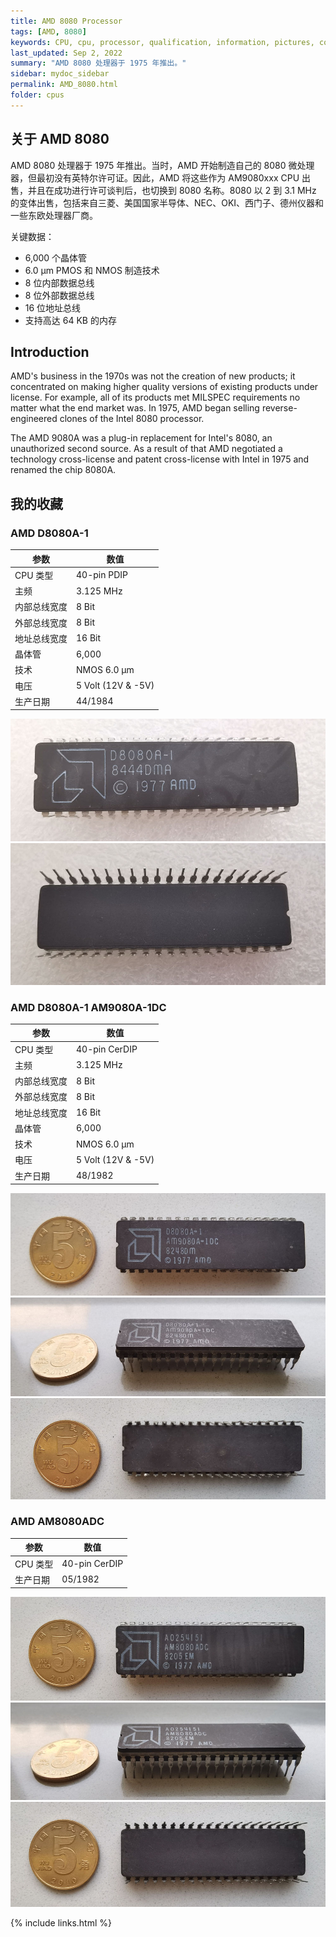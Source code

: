 ```yaml
---
title: AMD 8080 Processor
tags: [AMD, 8080]
keywords: CPU, cpu, processor, qualification, information, pictures, core, frequency, chip packaging, packaging, cpu info, x86, collection, amd, cyrix, harris, ibm, idt, iit, intel, motorola, nec, sgs, sgs-thomson, siemens, ST, signetics, mhs, ti, texas instruments, ulsi, umc, weitek, zilog, 808x, 8085, 8088, 8086, 80188, 80186, 80286, 286, 80386, 386, i386, Am386, 386sx, 386dx, 486, i486, 586, 486sx, 486dx, overdrive, 487, pentium, 586, 5x86, 386dlc, 386slc, 486dx2, mmx, ppro, pentium-pro, pro, athlon, duron, z80, dirk oppelt, dirk, oppelt, engineering, sample, samples
last_updated: Sep 2, 2022
summary: "AMD 8080 处理器于 1975 年推出。"
sidebar: mydoc_sidebar
permalink: AMD_8080.html
folder: cpus
---
```


## 关于 AMD 8080

AMD 8080 处理器于 1975 年推出。当时，AMD 开始制造自己的 8080 微处理器，但最初没有英特尔许可证。因此，AMD 将这些作为 AM9080xxx CPU 出售，并且在成功进行许可谈判后，也切换到 8080 名称。8080 以 2 到 3.1 MHz 的变体出售，包括来自三菱、美国国家半导体、NEC、OKI、西门子、德州仪器和一些东欧处理器厂商。

关键数据：

- 6,000 个晶体管
- 6.0 µm PMOS 和 NMOS 制造技术
- 8 位内部数据总线
- 8 位外部数据总线
- 16 位地址总线
- 支持高达 64 KB 的内存

## Introduction

AMD's business in the 1970s was not the creation of new products; it concentrated on making higher quality versions of existing products under license. For example, all of its products met MILSPEC requirements no matter what the end market was. In 1975, AMD began selling reverse-engineered clones of the Intel 8080 processor.
 
The AMD 9080A was a plug-in replacement for Intel's 8080, an unauthorized second source. As a result of that AMD negotiated a technology cross-license and patent cross-license with Intel in 1975 and renamed the chip 8080A.

## 我的收藏

### AMD D8080A-1

| 参数 | 数值 |
| ------ | ------ |
| CPU 类型 | 40-pin PDIP |
| 主频 | 3.125 MHz |
| 内部总线宽度 | 8 Bit |
| 外部总线宽度 | 8 Bit |
| 地址总线宽度 | 16 Bit |
| 晶体管 | 6,000 |
| 技术 | NMOS 6.0 µm |
| 电压 | 5 Volt (12V & -5V) |
| 生产日期 | 44/1984 |

![AMD D8080A-1 正面](/images/cpus/AMD/AMD_D8080A-1_1.jpg)
![AMD D8080A-1 反面](/images/cpus/AMD/AMD_D8080A-1_2.jpg)

### AMD D8080A-1 AM9080A-1DC

| 参数 | 数值 |
| ------ | ------ |
| CPU 类型 | 40-pin CerDIP |
| 主频 | 3.125 MHz |
| 内部总线宽度 | 8 Bit |
| 外部总线宽度 | 8 Bit |
| 地址总线宽度 | 16 Bit |
| 晶体管 | 6,000 |
| 技术 | NMOS 6.0 µm |
| 电压 | 5 Volt (12V & -5V) |
| 生产日期 | 48/1982 |

![AMD D8080A-1 AM9080A-1DC 正面](/images/cpus/AMD/AMD_D8080A-1_AM9080A-1DC_1.jpg)
![AMD D8080A-1 AM9080A-1DC 反面](/images/cpus/AMD/AMD_D8080A-1_AM9080A-1DC_2.jpg)
![AMD D8080A-1 AM9080A-1DC 侧面](/images/cpus/AMD/AMD_D8080A-1_AM9080A-1DC_3.jpg)

### AMD AM8080ADC

| 参数 | 数值 |
| ------ | ------ |
| CPU 类型 | 40-pin CerDIP |
| 生产日期 | 05/1982 |

![AMD AM8080ADC 正面](/images/cpus/AMD/AMD_AM8080ADC_1.jpg)
![AMD AM8080ADC 侧面](/images/cpus/AMD/AMD_AM8080ADC_3.jpg)
![AMD AM8080ADC 反面](/images/cpus/AMD/AMD_AM8080ADC_2.jpg)

{% include links.html %}
